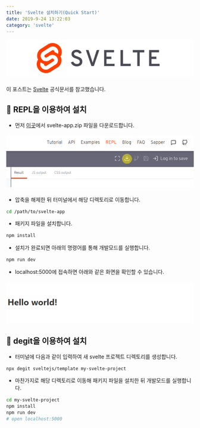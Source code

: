 ```yaml
---
title: 'Svelte 설치하기(Quick Start)'
date: 2019-9-24 13:22:03
category: 'svelte'
---
```


![](./images/svelte-logo.png)

####

이 포스트는 [Svelte](https://svelte.dev/) 공식문서를 참고했습니다.

## 📁 REPL을 이용하여 설치

- 먼저 [이곳](https://svelte.dev/repl/hello-world?version=3.12.1)에서 svelte-app.zip 파일을 다운로드합니다.

####

![](./images/download-svelte.png)

####

- 압축을 해제한 뒤 터미널에서 해당 디렉토리로 이동합니다.

```bash
cd /path/to/svelte-app
```

- 패키지 파일을 설치합니다.

```bash
npm install
```

- 설치가 완료되면 아래의 명령어를 통해 개발모드를 실행합니다.

```bash
npm run dev
```

- localhost:5000에 접속하면 아래와 같은 화면을 확인할 수 있습니다.

####

![](./images/hello-world.png)

####

## 📁 degit을 이용하여 설치

- 터미널에 다음과 같이 입력하여 새 svelte 프로젝트 디렉토리를 생성합니다.

```bash
npx degit sveltejs/template my-svelte-project
```

- 마찬가지로 해당 디렉토리로 이동해 패키지 파일을 설치한 뒤 개발모드를 실행합니다.

```bash
cd my-svelte-project
npm install
npm run dev
# open localhost:5000
```
